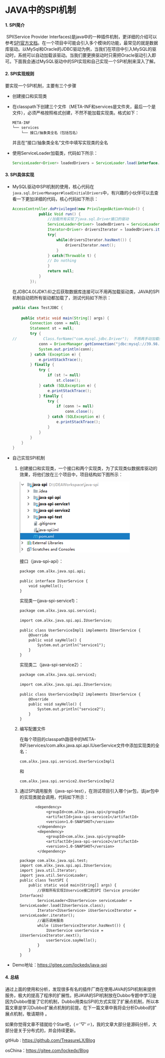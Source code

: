 # JAVA中的SPI机制

#### 1. SPI简介

​	SPI(Service Provider Interfaces)是java中的一种插件机制，更详细的介绍可以参考[SPI官方文档](https://docs.oracle.com/javase/tutorial/sound/SPI-intro.html)。在一个项目中可能会引入多个模块的功能，最常见的就是数据库驱动。以MySql和Oracle的JDBC驱动为例，当我们在项目中引入MySQL的驱动时，系统可以自动加载该驱动。当我们要更换驱动时只需把Oracle驱动引入即可。下面我会通过MySQL驱动中的SPI实现和自己实现一个SPI机制来深入了解。

#### 2. SPI实现规则  

要实现一个SPI机制，主要有三个步骤

* 创建接口和实现类

* 在classpath下创建三个文件（META-INF和services是文件夹，最后一个是文件），必须严格按照格式创建，不然不能加载实现类。格式如下：

  ```
  META-INF
  └── services
      └── 接口/抽象类全名（包括包名）
  ```

  并且在“接口/抽象类全名”文件中填写实现类的全名

* 使用ServiceLoader加载类，代码如下所示：

  ```java
  ServiceLoader<Driver> loadedDrivers = ServiceLoader.load(interface.class);
  ```

#### 3. SPI具体实现

* MySQL驱动中SPI机制的使用，核心代码在` java.sql.DriverManager#loadInitialDrivers`中，有兴趣的小伙伴可以去查看一下更加详细的代码，核心代码如下所示：

  ```java 
  AccessController.doPrivileged(new PrivilegedAction<Void>() {
              public Void run() {
                  //加载所有实现了java.sql.Driver接口的驱动
                  ServiceLoader<Driver> loadedDrivers = ServiceLoader.load(Driver.class);
                  Iterator<Driver> driversIterator = loadedDrivers.iterator();
                  try{
                      while(driversIterator.hasNext()) {
                          driversIterator.next();
                      }
                  } catch(Throwable t) {
                  // Do nothing
                  }
                  return null;
              }
          });
  ```

  在JDBC4.0(JDK1.6)之后获取数据库连接可以不用再加载驱动类，JAVA的SPI机制自动把所有驱动都加载了，测试代码如下所示：

  ```java
  public class TestJDBC {
  
      public static void main(String[] args) {
          Connection conn = null;
          Statement st = null;
          try {
  //            Class.forName("com.mysql.jdbc.Driver");  不用再手动加载驱动类了
              conn = DriverManager.getConnection("jdbc:mysql://39.98.69.65:3306/unmanned-vehicle?autoReconnect=true&useUnicode=true&characterEncoding=utf8", "root", "kuailu@2018");
              System.out.println(conn);
          } catch (Exception e) {
              e.printStackTrace();
          } finally {
              try {
                  if (st != null)
                      st.close();
              } catch (SQLException e) {
                  e.printStackTrace();
              } finally {
                  try {
                      if (conn != null)
                          conn.close();
                  } catch (SQLException e) {
                      e.printStackTrace();
                  }
              }
          }
      }
  }
  ```

* 自己实现SPI机制

  1. 创建接口和实现类，一个接口和两个实现类，为了实现类似数据库驱动的效果，将他们放在三个项目中，项目结构如下图所示：

     ![项目结构图](https://raw.githubusercontent.com/TreasureLX/Blog/master/images/spi_project.png)

     接口（java-spi-api）：

     ```
     package com.alkx.java.spi.api;
     
     public interface IUserService {
         void sayHello();
     }
     ```

     实现类一(java-spi-service1)：

     ```
     package com.alkx.java.spi.service1;
     
     import com.alkx.java.spi.api.IUserService;
     
     public class UserServiceImpl1 implements IUserService {
         @Override
         public void sayHello() {
             System.out.println("service1");
         }
     }
     ```

     实现类二（java-spi-service2）：

     ```
     package com.alkx.java.spi.service2;
     
     import com.alkx.java.spi.api.IUserService;
     
     public class UserServiceImpl2 implements IUserService {
         @Override
         public void sayHello() {
             System.out.println("service2");
         }
     }
     ```

  2. 编写配置文件

     在每个项目的classpath路径中的META-INF/services/com.alkx.java.spi.api.IUserService文件中添加实现类的全名：

     ```
     com.alkx.java.spi.service1.UserServiceImpl1
     ```

     和

     ```
     com.alkx.java.spi.service2.UserServiceImpl2
     ```

  3. 通过SPI调用服务（java-spi-test），在测试项目引入哪个jar包，该jar包中的实现类就会调用，代码如下所示：

     ```
     		<dependency>
                 <groupId>com.alkx.java.spi</groupId>
                 <artifactId>java-spi-service1</artifactId>
                 <version>1.0-SNAPSHOT</version>
             </dependency>
             <dependency>
                 <groupId>com.alkx.java.spi</groupId>
                 <artifactId>java-spi-service2</artifactId>
                 <version>1.0-SNAPSHOT</version>
             </dependency>
     ```

     ```
     package com.alkx.java.spi.test;
     import com.alkx.java.spi.api.IUserService;
     import java.util.Iterator;
     import java.util.ServiceLoader;
     public class TestSPI {
         public static void main(String[] args) {
             //获取所有实现IUservice接口的SPI（Service provider Interfaces）
             ServiceLoader<IUserService> serviceLoader = ServiceLoader.load(IUserService.class);
             Iterator<IUserService> iUserServiceIterator = serviceLoader.iterator();
             //遍历调用服务
             while (iUserServiceIterator.hasNext()) {
                 IUserService userService = iUserServiceIterator.next();
                 userService.sayHello();
             }
         }
     }
     ```

* Demo地址：https://gitee.com/lockedx/java-spi

#### 4. 总结

​	通过上面的使用和分析，发现很多有名的插件厂商在使用JAVA的SPI机制来提供服务，极大的提高了程序的扩展性。把JAVA的SPI机制放在Dubbo专题中学习是因为Dubbo借鉴了它的机制，Dubbo用类似SPI的方式实现了扩展点机制，所以本篇文章是学习Dubbo扩展点机制的前提。在下一篇文章中我将会分析Dubbo的扩展点机制，敬请期待 。

​	如果你觉得文章不错就给个Star吧，(〃'▽'〃)，我的文章大部分是源码分析，大部分是关于分布式的，并会持续更新。

gitHub : https://github.com/TreasureLX/Blog

osChina：https://gitee.com/lockedx/Blog

